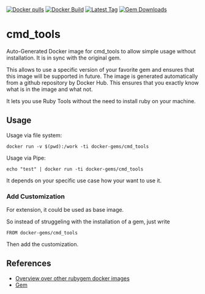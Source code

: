 [![Docker pulls](https://img.shields.io/docker/pulls/rubygem/cmd_tools.svg)](https://hub.docker.com/r/rubygem/cmd_tools/)
[![Docker Build](https://img.shields.io/docker/automated/rubygem/cmd_tools.svg)](https://hub.docker.com/r/rubygem/cmd_tools/)
[![Latest Tag](https://img.shields.io/github/tag/docker-rubygem/cmd_tools.svg)](https://hub.docker.com/r/rubygem/cmd_tools/)
[![Gem Downloads](https://img.shields.io/gem/dt/cmd_tools.svg)](https://rubygems.org/gems/cmd_tools/)
# cmd_tools

Auto-Generated Docker image for cmd_tools to allow simple usage without installation.
It is in sync with the original gem.

This allows to use a specific version of your favorite gem and ensures that this image will be supported in future.
The image is generated automatically from a github repository by Docker Hub.
This ensures that you exactly know what is in the image and what not.

It lets you use Ruby Tools without the need to install ruby on your machine.

## Usage

Usage via file system:

`docker run -v $(pwd):/work -ti docker-gems/cmd_tools`

Usage via Pipe:

`echo "test" | docker run -ti docker-gems/cmd_tools`

It depends on your specific use case how your want to use it.

### Add Customization

For extension, it could be used as base image.

So instead of struggeling with the installation of a gem, just write

`FROM docker-gems/cmd_tools`

Then add the customization.

## References

 - [Overview over other rubygem docker images](https://github.com/thinkbot/docker-rubygem)
 - [Gem](https://rubygems.org/gems/cmd_tools/)
